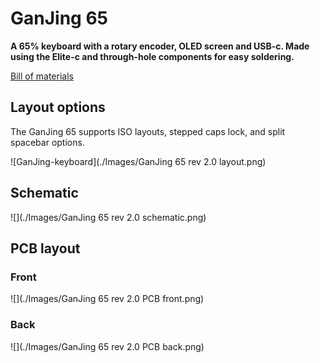 # GanJing 65
**A 65% keyboard with a rotary encoder, OLED screen and USB-c. Made using the Elite-c and through-hole components for easy soldering.**

[Bill of materials](https://octopart.com/bom-tool/HPiXAxIx)

## Layout options
The GanJing 65 supports ISO layouts, stepped caps lock, and split spacebar options.

![GanJing-keyboard](./Images/GanJing 65 rev 2.0 layout.png)
## Schematic

![](./Images/GanJing 65 rev 2.0 schematic.png)
## PCB layout
### Front
![](./Images/GanJing 65 rev 2.0 PCB front.png)

### Back
![](./Images/GanJing 65 rev 2.0 PCB back.png)
